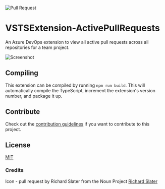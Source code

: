 ![Pull Request](/static/images/pullRequest.png)

# VSTSExtension-ActivePullRequests

An Azure DevOps extension to view all active pull requests across all repositories for a team project.

![Screenshot](/static/images/Screenshot.png)

## Compiling

This extension can be compiled by running `npm run build`. This will automatically compile the TypeScript, increment the extension's version number, and package it up.

## Contribute

Check out the [contribution guidelines](CONTRIBUTING.md) if you want to contribute to this project.

## License

[MIT](LICENSE)

### Credits

Icon - pull request by Richard Slater from the Noun Project [Richard Slater](https://thenounproject.com/term/pull-request/116189/)
